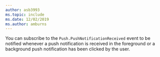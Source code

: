```yaml
---
author: asb3993
ms.topic: include
ms.date: 12/02/2019
ms.author: amburns
---
```


You can subscribe to the `Push.PushNotificationReceived` event to be notified whenever a push notification is received in the foreground or a background push notification has been clicked by the user.
